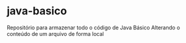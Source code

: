 # java-basico
Repositório para armazenar todo o código de Java Básico
Alterando o conteúdo de um arquivo de forma local
